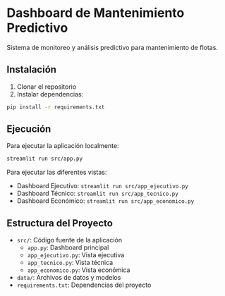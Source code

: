 # Dashboard de Mantenimiento Predictivo

Sistema de monitoreo y análisis predictivo para mantenimiento de flotas.

## Instalación

1. Clonar el repositorio
2. Instalar dependencias:
```bash
pip install -r requirements.txt
```

## Ejecución

Para ejecutar la aplicación localmente:
```bash
streamlit run src/app.py
```

Para ejecutar las diferentes vistas:
- Dashboard Ejecutivo: `streamlit run src/app_ejecutivo.py`
- Dashboard Técnico: `streamlit run src/app_tecnico.py`
- Dashboard Económico: `streamlit run src/app_economico.py`

## Estructura del Proyecto

- `src/`: Código fuente de la aplicación
  - `app.py`: Dashboard principal
  - `app_ejecutivo.py`: Vista ejecutiva
  - `app_tecnico.py`: Vista técnica
  - `app_economico.py`: Vista económica
- `data/`: Archivos de datos y modelos
- `requirements.txt`: Dependencias del proyecto
